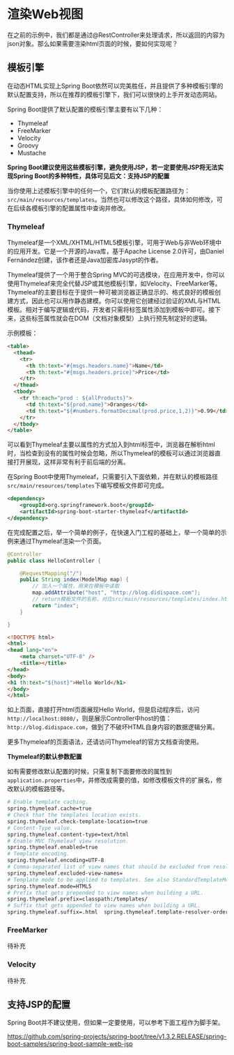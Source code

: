 # 渲染Web视图

在之前的示例中，我们都是通过@RestController来处理请求，所以返回的内容为json对象。那么如果需要渲染html页面的时候，要如何实现呢？

## 模板引擎

在动态HTML实现上Spring Boot依然可以完美胜任，并且提供了多种模板引擎的默认配置支持，所以在推荐的模板引擎下，我们可以很快的上手开发动态网站。

Spring Boot提供了默认配置的模板引擎主要有以下几种：

- Thymeleaf
- FreeMarker
- Velocity
- Groovy
- Mustache

**Spring Boot建议使用这些模板引擎，避免使用JSP，若一定要使用JSP将无法实现Spring Boot的多种特性，具体可见后文：支持JSP的配置**

当你使用上述模板引擎中的任何一个，它们默认的模板配置路径为：`src/main/resources/templates`。当然也可以修改这个路径，具体如何修改，可在后续各模板引擎的配置属性中查询并修改。

### Thymeleaf

Thymeleaf是一个XML/XHTML/HTML5模板引擎，可用于Web与非Web环境中的应用开发。它是一个开源的Java库，基于Apache License 2.0许可，由Daniel Fernández创建，该作者还是Java加密库Jasypt的作者。

Thymeleaf提供了一个用于整合Spring MVC的可选模块，在应用开发中，你可以使用Thymeleaf来完全代替JSP或其他模板引擎，如Velocity、FreeMarker等。Thymeleaf的主要目标在于提供一种可被浏览器正确显示的、格式良好的模板创建方式，因此也可以用作静态建模。你可以使用它创建经过验证的XML与HTML模板。相对于编写逻辑或代码，开发者只需将标签属性添加到模板中即可。接下来，这些标签属性就会在DOM（文档对象模型）上执行预先制定好的逻辑。

示例模板：

```html
<table>
  <thead>
    <tr>
      <th th:text="#{msgs.headers.name}">Name</td>
      <th th:text="#{msgs.headers.price}">Price</td>
    </tr>
  </thead>
  <tbody>
    <tr th:each="prod : ${allProducts}">
      <td th:text="${prod.name}">Oranges</td>
      <td th:text="${#numbers.formatDecimal(prod.price,1,2)}">0.99</td>
    </tr>
  </tbody>
</table>
```

可以看到Thymeleaf主要以属性的方式加入到html标签中，浏览器在解析html时，当检查到没有的属性时候会忽略，所以Thymeleaf的模板可以通过浏览器直接打开展现，这样非常有利于前后端的分离。

在Spring Boot中使用Thymeleaf，只需要引入下面依赖，并在默认的模板路径`src/main/resources/templates`下编写模板文件即可完成。

```xml
<dependency>
	<groupId>org.springframework.boot</groupId>
	<artifactId>spring-boot-starter-thymeleaf</artifactId>
</dependency>
```

在完成配置之后，举一个简单的例子，在快速入门工程的基础上，举一个简单的示例来通过Thymeleaf渲染一个页面。


```java
@Controller
public class HelloController {

    @RequestMapping("/")
    public String index(ModelMap map) {
        // 加入一个属性，用来在模板中读取
        map.addAttribute("host", "http://blog.didispace.com");
        // return模板文件的名称，对应src/main/resources/templates/index.html
        return "index";  
    }

}
```

```html
<!DOCTYPE html>
<html>
<head lang="en">
    <meta charset="UTF-8" />
    <title></title>
</head>
<body>
<h1 th:text="${host}">Hello World</h1>
</body>
</html>
```

如上页面，直接打开html页面展现Hello World，但是启动程序后，访问`http://localhost:8080/`，则是展示Controller中host的值：`http://blog.didispace.com`，做到了不破坏HTML自身内容的数据逻辑分离。

更多Thymeleaf的页面语法，还请访问Thymeleaf的官方文档查询使用。

**Thymeleaf的默认参数配置**

如有需要修改默认配置的时候，只需复制下面要修改的属性到`application.properties`中，并修改成需要的值，如修改模板文件的扩展名，修改默认的模板路径等。

```bash
# Enable template caching.
spring.thymeleaf.cache=true 
# Check that the templates location exists.
spring.thymeleaf.check-template-location=true 
# Content-Type value.
spring.thymeleaf.content-type=text/html 
# Enable MVC Thymeleaf view resolution.
spring.thymeleaf.enabled=true 
# Template encoding.
spring.thymeleaf.encoding=UTF-8 
# Comma-separated list of view names that should be excluded from resolution.
spring.thymeleaf.excluded-view-names= 
# Template mode to be applied to templates. See also StandardTemplateModeHandlers.
spring.thymeleaf.mode=HTML5 
# Prefix that gets prepended to view names when building a URL.
spring.thymeleaf.prefix=classpath:/templates/ 
# Suffix that gets appended to view names when building a URL.
spring.thymeleaf.suffix=.html  spring.thymeleaf.template-resolver-order= # Order of the template resolver in the chain. spring.thymeleaf.view-names= # Comma-separated list of view names that can be resolved.

```

### FreeMarker

待补充

### Velocity

待补充

## 支持JSP的配置

Spring Boot并不建议使用，但如果一定要使用，可以参考下面工程作为脚手架。

https://github.com/spring-projects/spring-boot/tree/v1.3.2.RELEASE/spring-boot-samples/spring-boot-sample-web-jsp



